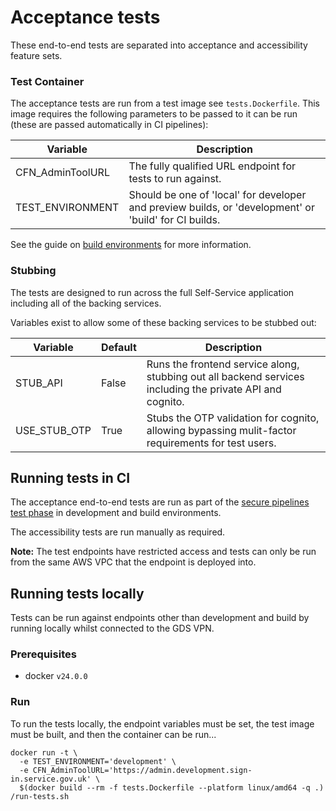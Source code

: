 # Acceptance tests

These end-to-end tests are separated into acceptance and accessibility feature sets.

### Test Container

The acceptance tests are run from a test image see `tests.Dockerfile`. This image requires the following parameters to be passed to it can be run (these are passed automatically in CI pipelines):

| Variable         | Description                                                                                           |
| ---------------- | ----------------------------------------------------------------------------------------------------- |
| CFN_AdminToolURL | The fully qualified URL endpoint for tests to run against.                                            |
| TEST_ENVIRONMENT | Should be one of 'local' for developer and preview builds, or 'development' or 'build' for CI builds. |

See the guide on [build environments](https://govukverify.atlassian.net/wiki/spaces/DFA/pages/3962929695/Build+and+Deployment+processes) for more information.

### Stubbing

The tests are designed to run across the full Self-Service application including all of the backing services.

Variables exist to allow some of these backing services to be stubbed out:

| Variable     | Default | Description                                                                                               |
| ------------ | ------- | --------------------------------------------------------------------------------------------------------- |
| STUB_API     | False   | Runs the frontend service along, stubbing out all backend services including the private API and cognito. |
| USE_STUB_OTP | True    | Stubs the OTP validation for cognito, allowing bypassing mulit-factor requirements for test users.        |

## Running tests in CI

The acceptance end-to-end tests are run as part of the [secure pipelines test phase](https://govukverify.atlassian.net/wiki/x/IoAItg) in development and build environments.

The accessibility tests are run manually as required.

**Note:** The test endpoints have restricted access and tests can only be run from the same AWS VPC that the endpoint is deployed into.

## Running tests locally

Tests can be run against endpoints other than development and build by running locally whilst connected to the GDS VPN.

### Prerequisites

-   docker `v24.0.0`

### Run

To run the tests locally, the endpoint variables must be set, the test image must be built, and then the container can be run...

```
docker run -t \
  -e TEST_ENVIRONMENT='development' \
  -e CFN_AdminToolURL='https://admin.development.sign-in.service.gov.uk' \
  $(docker build --rm -f tests.Dockerfile --platform linux/amd64 -q .) /run-tests.sh
```
